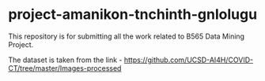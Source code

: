 # project-amanikon-tnchinth-gnlolugu
This repository is for submitting all the work related to B565 Data Mining Project.

The dataset is taken from the link - https://github.com/UCSD-AI4H/COVID-CT/tree/master/Images-processed
